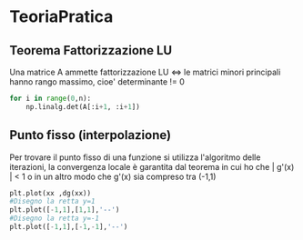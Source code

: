 # TeoriaPratica 

## Teorema Fattorizzazione LU

Una matrice A ammette fattorizzazione LU <=> le matrici minori principali hanno rango massimo, cioe' determinante != 0

```py
for i in range(0,n):
	np.linalg.det(A[:i+1, :i+1])
```

## Punto fisso (interpolazione)

Per trovare il punto fisso di una funzione si utilizza l'algoritmo delle iterazioni, la convergenza locale è garantita dal teorema in cui ho che | g'(x) | < 1 o in un altro modo che g'(x) sia compreso tra (-1,1)

```py
plt.plot(xx ,dg(xx))
#Disegno la retta y=1
plt.plot([-1,1],[1,1],'--')
#Disegno la retta y=-1
plt.plot([-1,1],[-1,-1],'--')
```

